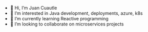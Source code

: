 - 👋 Hi, I’m Juan Cuautle
- 👀 I’m interested in Java development, deployments, azure, k8s
- 🌱 I’m currently learning Reactive programming
- 💞️ I’m looking to collaborate on microservices projects


<!---
juan-cuautle-kr/juan-cuautle-kr is a ✨ special ✨ repository because its `README.md` (this file) appears on your GitHub profile.
You can click the Preview link to take a look at your changes.
--->
